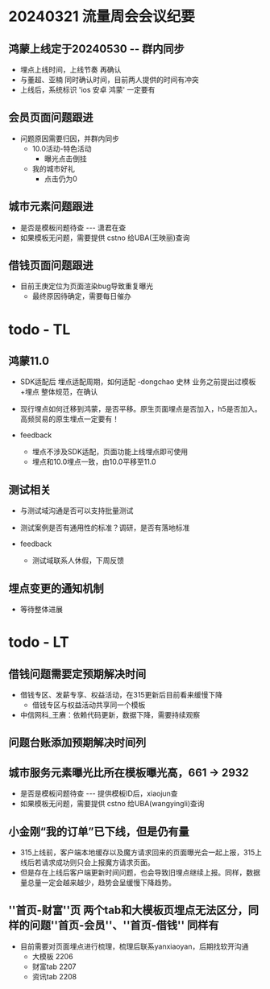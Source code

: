 # 20240321 流量周会会议纪要

## 鸿蒙上线定于20240530 -- 群内同步
- 埋点上线时间，上线节奏 再确认
- 与董超、亚楠 同时确认时间，目前两人提供的时间有冲突
- 上线后，系统标识 'ios 安卓 鸿蒙' 一定要有

## 会员页面问题跟进
- 问题原因需要归因，并群内同步
    - 10.0活动-特色活动
        - 曝光点击倒挂
    - 我的城市好礼
        - 点击仍为0

## 城市元素问题跟进
- 是否是模板问题待查 --- 潇君在查 
- 如果模板无问题，需要提供 cstno 给UBA(王映丽)查询

## 借钱页面问题跟进
- 目前王庚定位为页面渲染bug导致重复曝光
  - 最终原因待确定，需要每日催办


# todo - TL
## 鸿蒙11.0
  - SDK适配后 埋点适配周期，如何适配 -dongchao 史林 业务之前提出过模板+埋点 整体规范，在确认
  - 现行埋点如何迁移到鸿蒙，是否平移。原生页面埋点是否加入，h5是否加入。高频贸易的原生埋点一定要有！

  - feedback
    - 埋点不涉及SDK适配，页面功能上线埋点即可使用
    - 埋点和10.0埋点一致，由10.0平移至11.0

## 测试相关
  - 与测试域沟通是否可以支持批量测试
  - 测试案例是否有通用性的标准？调研，是否有落地标准

  - feedback
    - 测试域联系人休假，下周反馈

## 埋点变更的通知机制 
  - 等待整体进展


# todo - LT
## 借钱问题需要定预期解决时间
- 借钱专区、发薪专享、权益活动，在315更新后目前看来缓慢下降
  - 借钱专区与权益活动共享同一个模板
- 中信网科_王赓：依赖代码更新，数据下降，需要持续观察

## 问题台账添加预期解决时间列
    

## 城市服务元素曝光比所在模板曝光高，661 -> 2932
- 是否是模板问题待查 --- 提供模板ID后，xiaojun查 
- 如果模板无问题，需要提供 cstno 给UBA(wangyingli)查询

## 小金刚“我的订单”已下线，但是仍有量 
- 315上线前，客户端本地缓存以及魔方请求回来的页面曝光会一起上报，315上线后若请求成功则只会上报魔方请求页面。
- 但是存在上线后客户端更新时间问题，也会导致旧埋点继续上报。同样，数据量总量一定会越来越少，趋势会呈缓慢下降趋势。

## ''首页-财富''页 两个tab和大模板页埋点无法区分，同样的问题''首页-会员''、''首页-借钱'' 同样有
- 目前需要对页面埋点进行梳理，梳理后联系yanxiaoyan，后期找软开沟通
  - 大模板 2206
  - 财富tab 2207
  - 资讯tab 2208





